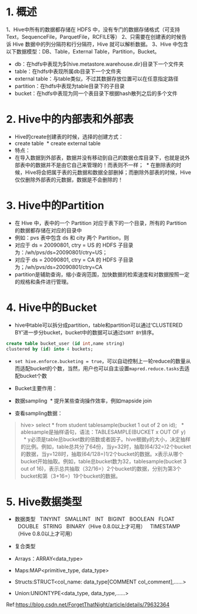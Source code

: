 # 1. 概述

1、Hive中所有的数据都存储在 HDFS 中，没有专门的数据存储格式（可支持Text，SequenceFile，ParquetFile，RCFILE等）
2、只需要在创建表的时候告诉 Hive 数据中的列分隔符和行分隔符，Hive 就可以解析数据。
3、Hive 中包含以下数据模型：DB、Table，External Table，Partition，Bucket。
- db：在hdfs中表现为${hive.metastore.warehouse.dir}目录下一个文件夹
- table：在hdfs中表现所属db目录下一个文件夹
- external table：与table类似，不过其数据存放位置可以在任意指定路径
- partition：在hdfs中表现为table目录下的子目录
- bucket：在hdfs中表现为同一个表目录下根据hash散列之后的多个文件

# 2. Hive中的内部表和外部表

* Hive的create创建表的时候，选择的创建方式：
 * create table
 * create external table
* 特点：
 * 在导入数据到外部表，数据并没有移动到自己的数据仓库目录下，也就是说外部表中的数据并不是由它自己来管理的！而表则不一样；
 * 在删除表的时候，Hive将会把属于表的元数据和数据全部删掉；而删除外部表的时候，Hive仅仅删除外部表的元数据，数据是不会删除的！

# 3. Hive中的Partition

* 在 Hive 中，表中的一个 Partition 对应于表下的一个目录，所有的 Partition 的数据都存储在对应的目录中
 * 例如：pvs 表中包含 ds 和 city 两个 Partition，则
 * 对应于 ds = 20090801, ctry = US 的 HDFS 子目录为：/wh/pvs/ds=20090801/ctry=US；
 * 对应于 ds = 20090801, ctry = CA 的 HDFS 子目录为；/wh/pvs/ds=20090801/ctry=CA
* partition是辅助查询，缩小查询范围，加快数据的检索速度和对数据按照一定的规格和条件进行管理。

# 4. Hive中的Bucket

* hive中table可以拆分成partition，table和partition可以通过‘CLUSTERED BY’进一步分bucket，bucket中的数据可以通过`SORT BY`排序。
```sql
create table bucket_user (id int,name string)
clustered by (id) into 4 buckets;
```
* `set hive.enforce.bucketing = true`，可以自动控制上一轮reduce的数量从而适配bucket的个数，当然，用户也可以自主设置`mapred.reduce.tasks`去适配bucket个数

* Bucket主要作用：
 * 数据sampling
 * 提升某些查询操作效率，例如mapside join

* 查看sampling数据：
> hive> select * from student tablesample(bucket 1 out of 2 on id);
  * ablesample是抽样语句，语法：TABLESAMPLE(BUCKET x OUT OF y)
  * y必须是table总bucket数的倍数或者因子。hive根据y的大小，决定抽样的比例。例如，table总共分了64份，当y=32时，抽取(64/32=)2个bucket的数据，当y=128时，抽取(64/128=)1/2个bucket的数据。x表示从哪个bucket开始抽取。例如，table总bucket数为32，tablesample(bucket 3 out of 16)，表示总共抽取（32/16=）2个bucket的数据，分别为第3个bucket和第（3+16=）19个bucket的数据。

# 5. Hive数据类型

* 数据类型
  TINYINT
  SMALLINT
  INT
  BIGINT
  BOOLEAN
  FLOAT
  DOUBLE
  STRING
  BINARY（Hive 0.8.0以上才可用）
  TIMESTAMP（Hive 0.8.0以上才可用）

* 复合类型
 * Arrays：ARRAY<data_type>
 * Maps:MAP<primitive_type, data_type>
 * Structs:STRUCT<col_name: data_type[COMMENT col_comment],……>
 * Union:UNIONTYPE<data_type, data_type,……>


Ref:https://blog.csdn.net/ForgetThatNight/article/details/79632364